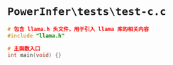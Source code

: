# `PowerInfer\tests\test-c.c`

```cpp
# 包含 llama.h 头文件，用于引入 llama 库的相关内容
#include "llama.h"

# 主函数入口
int main(void) {}
```